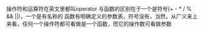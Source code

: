 操作符和运算符在英文里都叫operator
与函数的区别在于一个是符号(+ - * / % && ||)，一个是有名称的
函数有明确定义的参数表，符号没有，当然，从广义来上来看，任何一个操作符都可看做是一个函数，而它的操作数可看做参数
